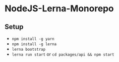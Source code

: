 # NodeJS-Lerna-Monorepo

## Setup

- `npm install -g yarn`
- `npm install -g lerna`
- `lerna bootstrap`
- `lerna run start` or `cd packages/api && npm start`